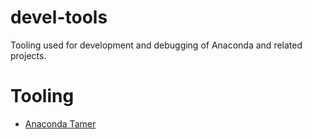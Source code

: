 # devel-tools
Tooling used for development and debugging of Anaconda and related projects.

# Tooling

- [Anaconda Tamer](https://github.com/rhinstaller/devel-tools/blob/master/anaconda_tamer)
